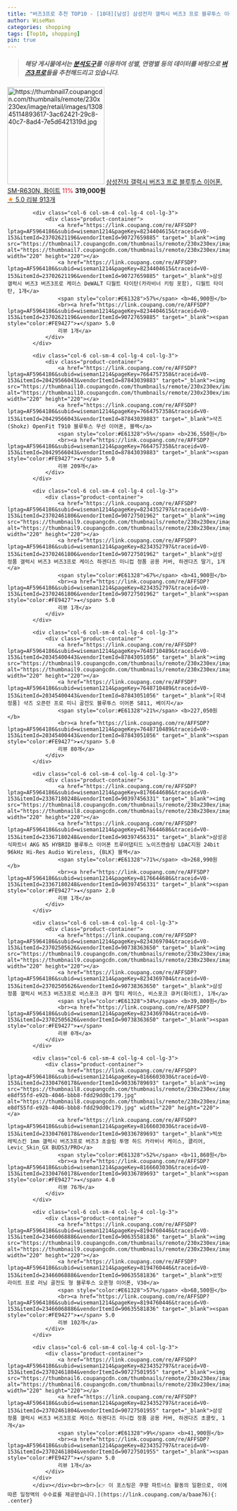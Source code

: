 ```yaml
---
title: "버즈3프로 추천 TOP10 - [10대][남성] 삼성전자 갤럭시 버즈3 프로 블루투스 이어폰, SM-R630N, 화이트"
author: WiseMan
categories: shopping
tags: [Top10, shopping]
pin: true
---
```


> ##### 해당 게시물에서는 [**분석도구**](https://itemscout.io/)를 이용하여 **성별**, **연령별** 등의 데이터를 바탕으로 [**버즈3프로**](https://link.coupang.com/a/baae76)들을 추천해드리고 있습니다.
<div class="container"><div class="row">
            <div class="col-6 col-sm-4 col-lg-4 col-lg-3">
                <div class="product-container">
                    <a href="https://link.coupang.com/re/AFFSDP?lptag=AF5964186&subid=wiseman1214&pageKey=8145200009&traceid=V0-153&itemId=23156449802&vendorItemId=90189294280" target="_blank"><img src="https://thumbnail7.coupangcdn.com/thumbnails/remote/230x230ex/image/retail/images/130845114893617-3ac62421-29c8-40c7-8ad4-7e5d6421319d.jpg" alt="https://thumbnail7.coupangcdn.com/thumbnails/remote/230x230ex/image/retail/images/130845114893617-3ac62421-29c8-40c7-8ad4-7e5d6421319d.jpg" width="220" height="220"></a>
                    <a href="https://link.coupang.com/re/AFFSDP?lptag=AF5964186&subid=wiseman1214&pageKey=8145200009&traceid=V0-153&itemId=23156449802&vendorItemId=90189294280" target="_blank">삼성전자 갤럭시 버즈3 프로 블루투스 이어폰, SM-R630N, 화이트</a>
                    <span style="color:#E61328">11%</span> <b>319,000원</b>
                    <br><a href="https://link.coupang.com/re/AFFSDP?lptag=AF5964186&subid=wiseman1214&pageKey=8145200009&traceid=V0-153&itemId=23156449802&vendorItemId=90189294280" target="_blank"><span style="color:#FE9427">★</span> 5.0
                    리뷰 913개</a>
                </div>
            </div>
            
            <div class="col-6 col-sm-4 col-lg-4 col-lg-3">
                <div class="product-container">
                    <a href="https://link.coupang.com/re/AFFSDP?lptag=AF5964186&subid=wiseman1214&pageKey=8234404615&traceid=V0-153&itemId=23702621196&vendorItemId=90727659885" target="_blank"><img src="https://thumbnail7.coupangcdn.com/thumbnails/remote/230x230ex/image/vendor_inventory/982c/3a754fdb740c4c15d765227456844f1b9d6970a6e911053de050f7e6361d.jpg" alt="https://thumbnail7.coupangcdn.com/thumbnails/remote/230x230ex/image/vendor_inventory/982c/3a754fdb740c4c15d765227456844f1b9d6970a6e911053de050f7e6361d.jpg" width="220" height="220"></a>
                    <a href="https://link.coupang.com/re/AFFSDP?lptag=AF5964186&subid=wiseman1214&pageKey=8234404615&traceid=V0-153&itemId=23702621196&vendorItemId=90727659885" target="_blank">삼성 갤럭시 버즈3 버즈3프로 케이스 DeWALT 디월트 타이탄(카라비너 키링 포함), 디월트 타이탄, 1개</a>
                    <span style="color:#E61328">57%</span> <b>46,900원</b>
                    <br><a href="https://link.coupang.com/re/AFFSDP?lptag=AF5964186&subid=wiseman1214&pageKey=8234404615&traceid=V0-153&itemId=23702621196&vendorItemId=90727659885" target="_blank"><span style="color:#FE9427">★</span> 5.0
                    리뷰 1개</a>
                </div>
            </div>
            
            <div class="col-6 col-sm-4 col-lg-4 col-lg-3">
                <div class="product-container">
                    <a href="https://link.coupang.com/re/AFFSDP?lptag=AF5964186&subid=wiseman1214&pageKey=7664757358&traceid=V0-153&itemId=20429566043&vendorItemId=87843039883" target="_blank"><img src="https://thumbnail10.coupangcdn.com/thumbnails/remote/230x230ex/image/vendor_inventory/ca95/ca3647ca5f60df6efb1fc227c855ee8ec0fc49fd9ef8f08b267e8ac27ef0.jpg" alt="https://thumbnail10.coupangcdn.com/thumbnails/remote/230x230ex/image/vendor_inventory/ca95/ca3647ca5f60df6efb1fc227c855ee8ec0fc49fd9ef8f08b267e8ac27ef0.jpg" width="220" height="220"></a>
                    <a href="https://link.coupang.com/re/AFFSDP?lptag=AF5964186&subid=wiseman1214&pageKey=7664757358&traceid=V0-153&itemId=20429566043&vendorItemId=87843039883" target="_blank">샥즈 (Shokz) OpenFit T910 블루투스 무선 이어폰, 블랙</a>
                    <span style="color:#E61328">5%</span> <b>236,550원</b>
                    <br><a href="https://link.coupang.com/re/AFFSDP?lptag=AF5964186&subid=wiseman1214&pageKey=7664757358&traceid=V0-153&itemId=20429566043&vendorItemId=87843039883" target="_blank"><span style="color:#FE9427">★</span> 5.0
                    리뷰 209개</a>
                </div>
            </div>
            
            <div class="col-6 col-sm-4 col-lg-4 col-lg-3">
                <div class="product-container">
                    <a href="https://link.coupang.com/re/AFFSDP?lptag=AF5964186&subid=wiseman1214&pageKey=8234352797&traceid=V0-153&itemId=23702461806&vendorItemId=90727501962" target="_blank"><img src="https://thumbnail9.coupangcdn.com/thumbnails/remote/230x230ex/image/vendor_inventory/6bd9/fc5b317eb99634f724aa403e1cc4fc8e518e5a1cba3411bf7f1eec2fa15d.jpg" alt="https://thumbnail9.coupangcdn.com/thumbnails/remote/230x230ex/image/vendor_inventory/6bd9/fc5b317eb99634f724aa403e1cc4fc8e518e5a1cba3411bf7f1eec2fa15d.jpg" width="220" height="220"></a>
                    <a href="https://link.coupang.com/re/AFFSDP?lptag=AF5964186&subid=wiseman1214&pageKey=8234352797&traceid=V0-153&itemId=23702461806&vendorItemId=90727501962" target="_blank">삼성 정품 갤럭시 버즈3 버즈3프로 케이스 하겐다즈 미니컵 정품 공용 커버, 하겐다즈 딸기, 1개</a>
                    <span style="color:#E61328">67%</span> <b>41,900원</b>
                    <br><a href="https://link.coupang.com/re/AFFSDP?lptag=AF5964186&subid=wiseman1214&pageKey=8234352797&traceid=V0-153&itemId=23702461806&vendorItemId=90727501962" target="_blank"><span style="color:#FE9427">★</span> 5.0
                    리뷰 1개</a>
                </div>
            </div>
            
            <div class="col-6 col-sm-4 col-lg-4 col-lg-3">
                <div class="product-container">
                    <a href="https://link.coupang.com/re/AFFSDP?lptag=AF5964186&subid=wiseman1214&pageKey=7648710489&traceid=V0-153&itemId=20345400443&vendorItemId=87843051056" target="_blank"><img src="https://thumbnail9.coupangcdn.com/thumbnails/remote/230x230ex/image/vendor_inventory/7a9a/3a7f9f702ea4e0fe52e98bbc3007efab8ae934808d2be013bfd1323887bb.jpg" alt="https://thumbnail9.coupangcdn.com/thumbnails/remote/230x230ex/image/vendor_inventory/7a9a/3a7f9f702ea4e0fe52e98bbc3007efab8ae934808d2be013bfd1323887bb.jpg" width="220" height="220"></a>
                    <a href="https://link.coupang.com/re/AFFSDP?lptag=AF5964186&subid=wiseman1214&pageKey=7648710489&traceid=V0-153&itemId=20345400443&vendorItemId=87843051056" target="_blank">[국내 정품] 샥즈 오픈런 프로 미니 골전도 블루투스 이어폰 S811, 베이지</a>
                    <span style="color:#E61328">21%</span> <b>227,050원</b>
                    <br><a href="https://link.coupang.com/re/AFFSDP?lptag=AF5964186&subid=wiseman1214&pageKey=7648710489&traceid=V0-153&itemId=20345400443&vendorItemId=87843051056" target="_blank"><span style="color:#FE9427">★</span> 5.0
                    리뷰 80개</a>
                </div>
            </div>
            
            <div class="col-6 col-sm-4 col-lg-4 col-lg-3">
                <div class="product-container">
                    <a href="https://link.coupang.com/re/AFFSDP?lptag=AF5964186&subid=wiseman1214&pageKey=8176644686&traceid=V0-153&itemId=23367180248&vendorItemId=90397456331" target="_blank"><img src="https://thumbnail8.coupangcdn.com/thumbnails/remote/230x230ex/image/vendor_inventory/1eb5/e7d8897bae093a40c48cbcb25c1c34e3b3715a4e7a99dd13a1f868368c0d.jpg" alt="https://thumbnail8.coupangcdn.com/thumbnails/remote/230x230ex/image/vendor_inventory/1eb5/e7d8897bae093a40c48cbcb25c1c34e3b3715a4e7a99dd13a1f868368c0d.jpg" width="220" height="220"></a>
                    <a href="https://link.coupang.com/re/AFFSDP?lptag=AF5964186&subid=wiseman1214&pageKey=8176644686&traceid=V0-153&itemId=23367180248&vendorItemId=90397456331" target="_blank">삼성공식파트너 AKG N5 HYBRID 블루투스 이어폰 트루어댑티드 노이즈캔슬링 LDAC지원 24bit 96kHz Hi-Res Audio Wireless, {BLK} 블랙</a>
                    <span style="color:#E61328">71%</span> <b>268,990원</b>
                    <br><a href="https://link.coupang.com/re/AFFSDP?lptag=AF5964186&subid=wiseman1214&pageKey=8176644686&traceid=V0-153&itemId=23367180248&vendorItemId=90397456331" target="_blank"><span style="color:#FE9427">★</span> 2.0
                    리뷰 1개</a>
                </div>
            </div>
            
            <div class="col-6 col-sm-4 col-lg-4 col-lg-3">
                <div class="product-container">
                    <a href="https://link.coupang.com/re/AFFSDP?lptag=AF5964186&subid=wiseman1214&pageKey=8234369704&traceid=V0-153&itemId=23702505626&vendorItemId=90738363650" target="_blank"><img src="https://thumbnail9.coupangcdn.com/thumbnails/remote/230x230ex/image/vendor_inventory/2d6a/63cd8cc3df19445ba3617cf6aa1d8071c843778800b2870dc0d59a6a7aec.jpg" alt="https://thumbnail9.coupangcdn.com/thumbnails/remote/230x230ex/image/vendor_inventory/2d6a/63cd8cc3df19445ba3617cf6aa1d8071c843778800b2870dc0d59a6a7aec.jpg" width="220" height="220"></a>
                    <a href="https://link.coupang.com/re/AFFSDP?lptag=AF5964186&subid=wiseman1214&pageKey=8234369704&traceid=V0-153&itemId=23702505626&vendorItemId=90738363650" target="_blank">삼성 정품 갤럭시 버즈3 버즈3프로 비스포크 큐커 멀티 케이스, 비스포크 큐커(화이트), 1개</a>
                    <span style="color:#E61328">34%</span> <b>39,800원</b>
                    <br><a href="https://link.coupang.com/re/AFFSDP?lptag=AF5964186&subid=wiseman1214&pageKey=8234369704&traceid=V0-153&itemId=23702505626&vendorItemId=90738363650" target="_blank"><span style="color:#FE9427">★</span> 
                    리뷰 0개</a>
                </div>
            </div>
            
            <div class="col-6 col-sm-4 col-lg-4 col-lg-3">
                <div class="product-container">
                    <a href="https://link.coupang.com/re/AFFSDP?lptag=AF5964186&subid=wiseman1214&pageKey=8166603030&traceid=V0-153&itemId=23304760178&vendorItemId=90336789693" target="_blank"><img src="https://thumbnail8.coupangcdn.com/thumbnails/remote/230x230ex/image/retail/images/451420016516085-e8df55fd-e92b-4046-bbb8-fdd29dd0c179.jpg" alt="https://thumbnail8.coupangcdn.com/thumbnails/remote/230x230ex/image/retail/images/451420016516085-e8df55fd-e92b-4046-bbb8-fdd29dd0c179.jpg" width="220" height="220"></a>
                    <a href="https://link.coupang.com/re/AFFSDP?lptag=AF5964186&subid=wiseman1214&pageKey=8166603030&traceid=V0-153&itemId=23304760178&vendorItemId=90336789693" target="_blank">빅쏘 레빅스킨 1mm 갤럭시 버즈3프로 버즈3 초슬림 투명 하드 카라비너 케이스, 클리어, Levic_Skin_GX BUDS3/PRO</a>
                    <span style="color:#E61328">52%</span> <b>11,860원</b>
                    <br><a href="https://link.coupang.com/re/AFFSDP?lptag=AF5964186&subid=wiseman1214&pageKey=8166603030&traceid=V0-153&itemId=23304760178&vendorItemId=90336789693" target="_blank"><span style="color:#FE9427">★</span> 4.0
                    리뷰 76개</a>
                </div>
            </div>
            
            <div class="col-6 col-sm-4 col-lg-4 col-lg-3">
                <div class="product-container">
                    <a href="https://link.coupang.com/re/AFFSDP?lptag=AF5964186&subid=wiseman1214&pageKey=8194760446&traceid=V0-153&itemId=23466068886&vendorItemId=90635581836" target="_blank"><img src="https://thumbnail9.coupangcdn.com/thumbnails/remote/230x230ex/image/vendor_inventory/d1c3/c45e2c721494d9b0751f8a230c43a0db7997a95a28edc3eb325e53c7ce22.jpg" alt="https://thumbnail9.coupangcdn.com/thumbnails/remote/230x230ex/image/vendor_inventory/d1c3/c45e2c721494d9b0751f8a230c43a0db7997a95a28edc3eb325e53c7ce22.jpg" width="220" height="220"></a>
                    <a href="https://link.coupang.com/re/AFFSDP?lptag=AF5964186&subid=wiseman1214&pageKey=8194760446&traceid=V0-153&itemId=23466068886&vendorItemId=90635581836" target="_blank">쏘빗 라이트 프로 러닝 골전도 형 블루투스 오픈형 이어폰, V30</a>
                    <span style="color:#E61328">57%</span> <b>68,500원</b>
                    <br><a href="https://link.coupang.com/re/AFFSDP?lptag=AF5964186&subid=wiseman1214&pageKey=8194760446&traceid=V0-153&itemId=23466068886&vendorItemId=90635581836" target="_blank"><span style="color:#FE9427">★</span> 5.0
                    리뷰 102개</a>
                </div>
            </div>
            
            <div class="col-6 col-sm-4 col-lg-4 col-lg-3">
                <div class="product-container">
                    <a href="https://link.coupang.com/re/AFFSDP?lptag=AF5964186&subid=wiseman1214&pageKey=8234352797&traceid=V0-153&itemId=23702461804&vendorItemId=90727501955" target="_blank"><img src="https://thumbnail6.coupangcdn.com/thumbnails/remote/230x230ex/image/vendor_inventory/7264/1a31c22bf26db9f72155f3cab8f5a170da458e947895891e50d2eca69f91.jpg" alt="https://thumbnail6.coupangcdn.com/thumbnails/remote/230x230ex/image/vendor_inventory/7264/1a31c22bf26db9f72155f3cab8f5a170da458e947895891e50d2eca69f91.jpg" width="220" height="220"></a>
                    <a href="https://link.coupang.com/re/AFFSDP?lptag=AF5964186&subid=wiseman1214&pageKey=8234352797&traceid=V0-153&itemId=23702461804&vendorItemId=90727501955" target="_blank">삼성 정품 갤럭시 버즈3 버즈3프로 케이스 하겐다즈 미니컵 정품 공용 커버, 하겐다즈 초콜릿, 1개</a>
                    <span style="color:#E61328">9%</span> <b>41,900원</b>
                    <br><a href="https://link.coupang.com/re/AFFSDP?lptag=AF5964186&subid=wiseman1214&pageKey=8234352797&traceid=V0-153&itemId=23702461804&vendorItemId=90727501955" target="_blank"><span style="color:#FE9427">★</span> 5.0
                    리뷰 1개</a>
                </div>
            </div>
            </div></div><br><br>[👉 이 포스팅은 쿠팡 파트너스 활동의 일환으로, 이에 따른 일정액의 수수료를 제공받습니다.](https://link.coupang.com/a/baae76){: .center}